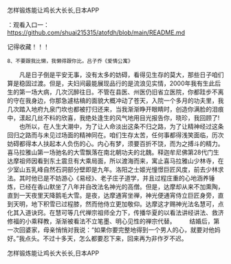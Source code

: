 怎样锻炼能让鸡长大长长,日本APP

：观看入口一：https://github.com/shuai215315/atofdh/blob/main/README.md


记得收藏！！！



	8、不要跟我比懒，我懒得跟你比。吕子乔《爱情公寓》
　　凡是日子倒是平安无事，没有太多的妨碍，看得见生存的莫大，那些日子咱们算是稳固过渡。但是，夫妇间最能展现品行的是流浪见实情，2000年我有生此后生的第一场大病，几次沉醉往日。不管在县医、州医仍旧省立医院，你都跬步不离的守在我身边，你那急遽枯槁的面貌大概冲动了苍天，入院一个多月的功夫里，我几次踏入地府九泉门坎也都被打归还来，当我渐渐睁开眼睛时，创造你满脸的泪痕中，漾起几丝不料的欣喜，我绝处逢生的风气地用目光报告你，晓珍，我回顾了!
　　也所以，在人生大潮中，为了让人命淡出这条不归之路，为了让精神经过这条回归之路而与未见过场面的精神同在。咱们生存太苦，任何事都得浅笑面临，历次妨碍都得本人扶起本人负伤的心。内心有梦，须要百折不饶，而为之搏斗的精力。
喜马拉雅山第一场驰名的大雪飘落在南北朝功夫的北魏。释迦牟尼佛第28代门生达摩祖师因看到东土震旦有大乘局面，所以渡海而来，寓止喜马拉雅山少林寺，在少室山五乳峰自然石洞部分壁即是九年。洛阳之士姬光憧憬巨匠风度，前去少林求法。其时他已是不妨游心《易经》、老子庄子道学，并且过程庄重的心地涵养锤炼，已经在香山默坐了八年并自改法名神光的高僧。但是，达摩却从来不加熏陶，直到一天夜里天降鹅毛大雪。是夜，达摩通宵坐禅，神光便通宵侍立巨匠身旁，直到天明，地下积雪已过程膝，然而他侍立更加敬仰。达摩这才赐神光法名慧可，点化其入道诀窍。在慧可等几代禅宗祖师全力下，传播华夏的以看法讲经讲法、救济修福的小乘释教，渐渐被看法不立笔墨、明心见性的禅宗代替。
　　结婚后，第一次回婆家，母亲悄悄对我说：“如果你要完整地得到一个男人的心，就要对他妈好。”我点头。不过十多天，怎么都要忍下来，回来再为非作歹不迟。







怎样锻炼能让鸡长大长长,日本APP
